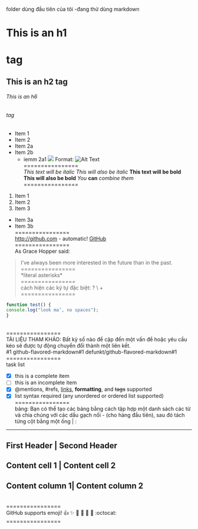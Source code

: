 
folder dùng đầu tiên của tôi -đang thử dùng markdown
# This is an h1 <h1> tag
## This is an h2 tag
###### This is an h6 <h6> tag
* Item 1
* Item 2
 * Item 2a
 * Item 2b
   * iemm 2a1
![](https://cdn.pixabay.com/photo/2013/07/02/22/20/roses-142876_960_720.jpg)
Format:  ![Alt Text](https://cdn.pixabay.com/photo/2019/02/15/14/30/women-3998563_960_720.jpg)
 <br/> ================<br/>
*This text will be italic*
_This will also be italic_
**This text will be bold**
__This will also be bold__
*You* **can** *combine them*
  <br/> ================<br/>
  1. Item 1
2. Item 2
3. Item 3
 * Item 3a
 * Item 3b
  <br/> ================<br/>
  http://github.com - automatic!
[GitHub](http://github.com)
  <br/> ================<br/>
  As Grace Hopper said:
> I’ve always been more interested
> in the future than in the past.
 <br/> ================<br/>
  \*literal asterisks\*
  <br/> ================<br/>
cách hiện các ký tự đặc biệt: \?  \\ \+
  <br/> ================<br/>
  ```javascript
function test() {
 console.log("look ma’, no spaces");
}
```
  <br/> ================<br/>TÀI LIỆU THAM KHẢO: Bất kỳ số nào đề cập đến một vấn đề hoặc yêu cầu kéo sẽ được tự động chuyển đổi thành một liên kết.<br/>
  #1
github-flavored-markdown#1
defunkt/github-flavored-markdown#1
  <br/> ================<br/>
  task list<br/>
- [x] this is a complete item
- [ ] this is an incomplete item
- [x] @mentions, #refs, [links](),
**formatting**, and <del>tags</del>
supported
- [x] list syntax required (any
unordered or ordered list
supported)
  <br/> ================<br/>
  bảng: Bạn có thể tạo các bảng bằng cách tập hợp một danh sách các từ và chia chúng với các dấu gạch nối \- (cho hàng đầu tiên), sau đó tách từng cột bằng một ống \| : <br/>
----------------------------------
First Header    | Second Header
---------------------------------
Content cell 1  | Content cell 2
----------------------------------
Content column 1| Content column 2
----------------------------------
   <br/> ================<br/> 
  GitHub supports emoji!
:+1: :sparkles: :camel: :tada:
:rocket: :metal: :octocat: 
<br/> ================<br/> 
